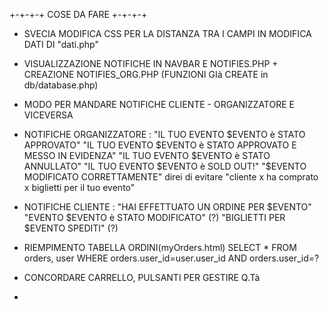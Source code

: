 +-+-+-+ COSE DA FARE +-+-+-+

- SVECIA MODIFICA CSS PER LA DISTANZA TRA I CAMPI IN MODIFICA DATI DI "dati.php"

- VISUALIZZAZIONE NOTIFICHE IN NAVBAR E NOTIFIES.PHP + CREAZIONE NOTIFIES_ORG.PHP
  (FUNZIONI GIà CREATE in db/database.php)

- MODO PER MANDARE NOTIFICHE CLIENTE - ORGANIZZATORE E VICEVERSA

- NOTIFICHE ORGANIZZATORE :
"IL TUO EVENTO $EVENTO è STATO APPROVATO"
"IL TUO EVENTO $EVENTO è STATO APPROVATO E MESSO IN EVIDENZA"
"IL TUO EVENTO $EVENTO è STATO ANNULLATO"
"IL TUO EVENTO $EVENTO è SOLD OUT!"
"$EVENTO MODIFICATO CORRETTAMENTE"
direi di evitare "cliente x ha comprato x biglietti per il tuo evento"

- NOTIFICHE CLIENTE :
"HAI EFFETTUATO UN ORDINE PER $EVENTO"
"EVENTO $EVENTO è STATO MODIFICATO"     (?)
"BIGLIETTI PER $EVENTO SPEDITI"         (?)

- RIEMPIMENTO TABELLA ORDINI(myOrders.html)
SELECT * FROM orders, user WHERE orders.user_id=user.user_id AND orders.user_id=?

- CONCORDARE CARRELLO, PULSANTI PER GESTIRE Q.Tà

-
